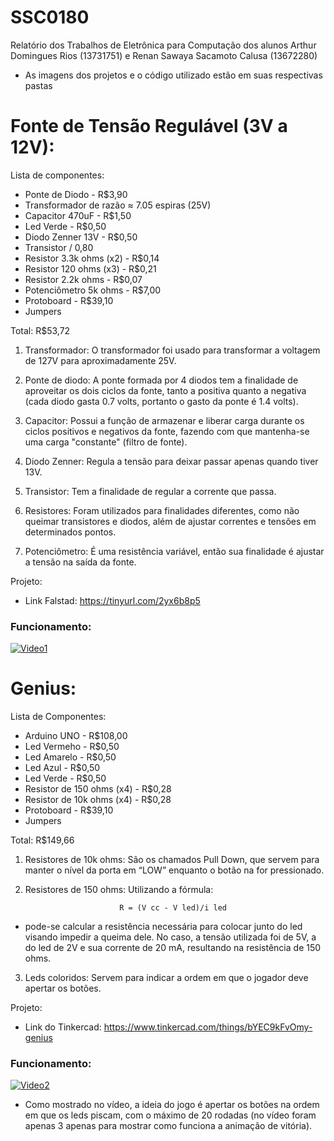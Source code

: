 # SSC0180

Relatório dos Trabalhos de Eletrônica para Computação dos alunos Arthur Domingues Rios (13731751) e Renan Sawaya Sacamoto Calusa (13672280)

* As imagens dos projetos e o código utilizado estão em suas respectivas pastas


# Fonte de Tensão Regulável (3V a 12V):


Lista de componentes:
* Ponte de Diodo - R$3,90
* Transformador de razão ≈ 7.05 espiras (25V)
* Capacitor 470uF - R$1,50
* Led Verde - R$0,50
* Diodo Zenner 13V - R$0,50
* Transistor / 0,80
* Resistor 3.3k ohms (x2) - R$0,14
* Resistor 120 ohms (x3) - R$0,21 
* Resistor 2.2k ohms - R$0,07
* Potenciômetro 5k ohms - R$7,00
* Protoboard - R$39,10
* Jumpers 

Total: R$53,72


1. Transformador: O transformador foi usado para transformar a voltagem de 127V para aproximadamente 25V.

2. Ponte de diodo: A ponte formada por 4 diodos tem a finalidade de aproveitar os dois ciclos da fonte, tanto a positiva quanto a negativa (cada diodo gasta 0.7 volts, portanto o gasto da ponte é 1.4 volts).

3. Capacitor: Possui a função de armazenar e liberar carga durante os ciclos positivos e negativos da fonte, fazendo com que mantenha-se uma carga "constante" (filtro de fonte).

4. Diodo Zenner: Regula a tensão para deixar passar apenas quando tiver 13V.

5. Transistor: Tem a finalidade de regular a corrente que passa.

6. Resistores: Foram utilizados para finalidades diferentes, como não queimar transistores e diodos, além de ajustar correntes e tensões em determinados pontos.

7. Potenciômetro: É uma resistência variável, então sua finalidade é ajustar a tensão na saída da fonte.

Projeto:

* Link Falstad: https://tinyurl.com/2yx6b8p5


### Funcionamento:


[![Video1](https://img.youtube.com/vi/vt2bg8lfmSU/maxresdefault.jpg)](https://youtube.com/shorts/vt2bg8lfmSU?si=ytmtWbXtoHivT-LI)


# Genius:


Lista de Componentes:
* Arduino UNO - R$108,00
* Led Vermeho - R$0,50
* Led Amarelo - R$0,50
* Led Azul - R$0,50
* Led Verde - R$0,50
* Resistor de 150 ohms (x4) - R$0,28
* Resistor de 10k ohms (x4) - R$0,28
* Protoboard - R$39,10
* Jumpers


Total: R$149,66


1. Resistores de 10k ohms: São os chamados Pull Down, que servem para manter o nível da porta em “LOW” enquanto o botão na for pressionado.

2. Resistores de 150 ohms: Utilizando a fórmula:

                            R = (V cc - V led)/i led

* pode-se calcular a resistência necessária para colocar junto do led visando impedir a queima dele. No caso, a tensão utilizada foi de 5V, a do led de 2V e sua corrente de 20 mA, resultando na resistência de 150 ohms.

3. Leds coloridos: Servem para indicar a ordem em que o jogador deve apertar os botões.


Projeto:

* Link do Tinkercad: https://www.tinkercad.com/things/bYEC9kFvOmy-genius


### Funcionamento: 


[![Video2](https://img.youtube.com/vi/dpLQA53glyI/maxresdefault.jpg)](https://youtube.com/shorts/dpLQA53glyI?si=336aOreR8srbzrT]I)


* Como mostrado no vídeo, a ideia do jogo é apertar os botões na ordem em que os leds piscam, com o máximo de 20 rodadas (no vídeo foram apenas 3 apenas para mostrar como funciona a animação de vitória).
